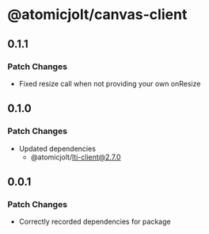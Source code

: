 # @atomicjolt/canvas-client

## 0.1.1

### Patch Changes

- Fixed resize call when not providing your own onResize

## 0.1.0

### Patch Changes

- Updated dependencies
  - @atomicjolt/lti-client@2.7.0

## 0.0.1

### Patch Changes

- Correctly recorded dependencies for package
